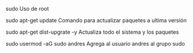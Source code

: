 sudo 
        Uso de root

sudo apt-get update
        Comando para actualizar paquetes a ultima versión


sudo apt-get dist-upgrate -y
        Actualiza todo el sistema y los paquetes

sudo usermod -aG sudo andres
        Agrega al usuario andres al grupo sudo